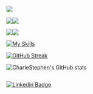 ![](https://github-profile-summary-cards.vercel.app/api/cards/profile-details?username=charlestephen&theme=github_dark)

![](https://github-profile-summary-cards.vercel.app/api/cards/repos-per-language?username=charlestephen&theme=github_dark)![](https://github-profile-summary-cards.vercel.app/api/cards/most-commit-language?username=charlestephen&theme=github_dark)

![](https://github-profile-summary-cards.vercel.app/api/cards/stats?username=charlestephen&theme=github_dark)![](https://github-profile-summary-cards.vercel.app/api/cards/productive-time?username=charlestephen&theme=github_dark&utcOffset=8)

[![My Skills](https://skillicons.dev/icons?i=ansible,arduino,aws,azure,bash,bsd,bootstrap,cloudflare,coffeescript,css,discord,docker,firebase,gcp,git,github,githubactions,grafana,graphql,go,gitlab,html,instagram,jenkins,js,kubernetes,latex,linux,linkedin,mongodb,mysql,nginx,nodejs,openshift,postgres,postman,powershell,prometheus,py,raspberrypi,redis,stackoverflow,sqlite,vim,vercel,vscode,wordpress,&perline=12)](https://skillicons.dev)

[![GitHub Streak](https://streak-stats.demolab.com/?user=charlestephen&theme=dark)](https://git.io/streak-stats)

![CharleStephen's GitHub stats](https://github-readme-stats.vercel.app/api?username=charlestephen&show_icons=true&theme=tokyonight&show=reviews,discussions_started,discussions_answered,prs_merged,prs_merged_percentage&show_icons=true&bg_color=00000000)

<img src="https://komarev.com/ghpvc/?username=charlestephen&style=flat-square&color=blue" alt=""/>

[![Linkedin Badge](https://img.shields.io/badge/-mrcharlestephen-blue?style=flat&logo=Linkedin&logoColor=white)](https://linkedin.com/in/mrcharlestephen)
